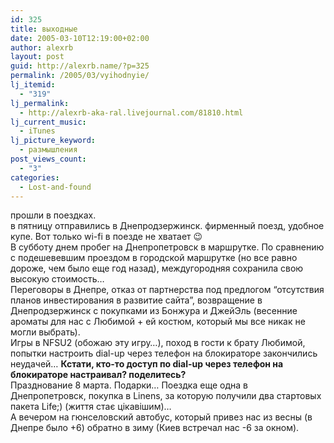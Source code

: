 ```yaml
---
id: 325
title: выходные
date: 2005-03-10T12:19:00+02:00
author: alexrb
layout: post
guid: http://alexrb.name/?p=325
permalink: /2005/03/vyihodnyie/
lj_itemid:
  - "319"
lj_permalink:
  - http://alexrb-aka-ral.livejournal.com/81810.html
lj_current_music:
  - iTunes
lj_picture_keyword:
  - размышления
post_views_count:
  - "3"
categories:
  - Lost-and-found
---
```

прошли в поездках.  
в пятницу отправились в Днепродзержинск. фирменный поезд, удобное купе. Вот только wi-fi в поезде не хватает 😉  
В субботу днем пробег на Днепропетровск в маршрутке. По сравнению с подешевевшим проездом в городской маршрутке (но все равно дороже, чем было еще год назад), междугородняя сохранила свою высокую стоимость&#8230;  
Переговоры в Днепре, отказ от партнерства под предлогом &#8220;отсутствия планов инвестирования в развитие сайта&#8221;, возвращение в Днепродзержинск с покупками из Бонжура и ДжейЭль (весенние ароматы для нас с Любимой + ей костюм, который мы все никак не могли выбрать).  
Игры в NFSU2 (обожаю эту игру&#8230;), поход в гости к брату Любимой, попытки настроить dial-up через телефон на блокираторе закончились неудачей&#8230; **Кстати, кто-то доступ по dial-up через телефон на блокираторе настраивал? поделитесь?**  
Празднование 8 марта. Подарки&#8230; Поездка еще одна в Днепропетровск, покупка в Linens, за которую получили два стартовых пакета Life;) (життя стає цікавішим)&#8230;  
А вечером на гюнселовский автобус, который привез нас из весны (в Днепре было +6) обратно в зиму (Киев встречал нас -6 за окном).